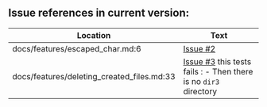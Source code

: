 Issue references in current version:
------------------------------------

Location | Text
---------|-----
docs/features/escaped_char.md:6|[Issue #2](https://github.com/LionelDraghi/bbt/issues/2#issue-2406271975)
docs/features/deleting_created_files.md:33|[Issue #3](https://github.com/LionelDraghi/bbt/issues/3) this tests fails : - Then there is no `dir3` directory
